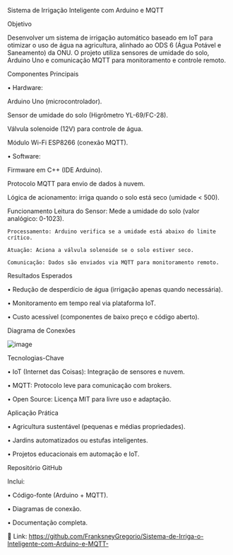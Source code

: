 Sistema de Irrigação Inteligente com Arduino e MQTT

Objetivo

Desenvolver um sistema de irrigação automático baseado em IoT para otimizar o uso de água na agricultura, alinhado ao ODS 6 (Água Potável e Saneamento) da ONU. O projeto utiliza sensores de umidade do solo, Arduino Uno e comunicação MQTT para monitoramento e controle remoto.

Componentes Principais

•	Hardware:

Arduino Uno (microcontrolador).

Sensor de umidade do solo (Higrômetro YL-69/FC-28).

Válvula solenoide (12V) para controle de água.

Módulo Wi-Fi ESP8266 (conexão MQTT).

•	Software:

Firmware em C++ (IDE Arduino).

Protocolo MQTT para envio de dados à nuvem.

Lógica de acionamento: irriga quando o solo está seco (umidade < 500).

Funcionamento
	Leitura do Sensor: Mede a umidade do solo (valor analógico: 0-1023).
   
	Processamento: Arduino verifica se a umidade está abaixo do limite crítico.
   
	Atuação: Aciona a válvula solenoide se o solo estiver seco.
   
	Comunicação: Dados são enviados via MQTT para monitoramento remoto.

Resultados Esperados

•	Redução de desperdício de água (irrigação apenas quando necessária).

•	Monitoramento em tempo real via plataforma IoT.

•	Custo acessível (componentes de baixo preço e código aberto).

Diagrama de Conexões

![image](https://github.com/user-attachments/assets/0bc2603f-eafe-45f1-8d51-97558904466e)

Tecnologias-Chave

•	IoT (Internet das Coisas): Integração de sensores e nuvem.

•	MQTT: Protocolo leve para comunicação com brokers.

•	Open Source: Licença MIT para livre uso e adaptação.

Aplicação Prática

•	Agricultura sustentável (pequenas e médias propriedades).

•	Jardins automatizados ou estufas inteligentes.

•	Projetos educacionais em automação e IoT.

Repositório GitHub

Inclui:

•	Código-fonte (Arduino + MQTT).

•	Diagramas de conexão.

•	Documentação completa.

🔗 Link: https://github.com/FranksneyGregorio/Sistema-de-Irriga-o-Inteligente-com-Arduino-e-MQTT-

